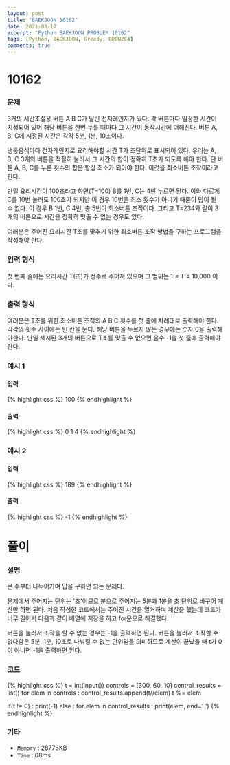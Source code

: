 ```yaml
---
layout: post
title: "BAEKJOON 10162"
date: 2021-03-17
excerpt: "Python BAEKJOON PROBLEM 10162"
tags: [Python, BAEKJOON, Greedy, BRONZE4]
comments: true
---
```


# 10162

### 문제
3개의 시간조절용 버튼 A B C가 달린 전자레인지가 있다. 각 버튼마다 일정한 시간이 지정되어 있어 해당 버튼을 한번 누를 때마다 그 시간이 동작시간에 더해진다. 버튼 A, B, C에 지정된 시간은 각각 5분, 1분, 10초이다.

냉동음식마다 전자레인지로 요리해야할 시간 T가 초단위로 표시되어 있다. 우리는 A, B, C 3개의 버튼을 적절히 눌러서 그 시간의 합이 정확히 T초가 되도록 해야 한다. 단 버튼 A, B, C를 누른 횟수의 합은 항상 최소가 되어야 한다. 이것을 최소버튼 조작이라고 한다. 

만일 요리시간이 100초라고 하면(T=100) B를 1번, C는 4번 누르면 된다. 이와 다르게 C를 10번 눌러도 100초가 되지만 이 경우 10번은 최소 횟수가 아니기 때문이 답이 될 수 없다. 이 경우 B 1번, C 4번, 총 5번이 최소버튼 조작이다. 그리고 T=234와 같이 3개의 버튼으로 시간을 정확히 맞출 수 없는 경우도 있다. 

여러분은 주어진 요리시간 T초를 맞추기 위한 최소버튼 조작 방법을 구하는 프로그램을 작성해야 한다. 

### 입력 형식
첫 번째 줄에는 요리시간 T(초)가 정수로 주어져 있으며 그 범위는 1 ≤ T ≤ 10,000 이다. 

### 출력 형식
여러분은 T초를 위한 최소버튼 조작의 A B C 횟수를 첫 줄에 차례대로 출력해야 한다. 각각의 횟수 사이에는 빈 칸을 둔다. 해당 버튼을 누르지 않는 경우에는 숫자 0을 출력해야한다. 만일 제시된 3개의 버튼으로 T초를 맞출 수 없으면 음수 -1을 첫 줄에 출력해야 한다. 

### 예시 1
#### 입력
{% highlight css %}
100
{% endhighlight %}
#### 출력
{% highlight css %}
0 1 4 
{% endhighlight %}

### 예시 2
#### 입력
{% highlight css %}
189
{% endhighlight %}
#### 출력
{% highlight css %}
-1 
{% endhighlight %}

# 풀이

### 설명
큰 수부터 나누어가며 답을 구하면 되는 문제다. 

문제에서 주어지는 단위는 '초'이므로 분으로 주어지는 5분과 1분을 초 단위로 바꾸어 계산만 하면 된다. 처음 작성한 코드에서는 주어진 시간을 열거하며 계산을 했는데 코드가 너무 길어서 다음과 같이 배열에 저장을 하고 for문으로 해결했다. 

버튼을 눌러서 조작을 할 수 없는 경우는 -1을 출력하면 된다. 버튼을 눌러서 조작할 수 없다함은 5분, 1분, 10초로 나눠질 수 없는 단위임을 의미하므로 계산이 끝났을 때 t가 0이 아니면 -1을 출력하면 된다.

### 코드
{% highlight css %}
t = int(input())
controls = [300, 60, 10]
control_results = list()
for elem in controls :
    control_results.append(t//elem)
    t %= elem

if(t != 0) : print(-1)
else : 
    for elem in control_results : print(elem, end=' ')
{% endhighlight %}

### 기타
- `Memory` : 28776KB
- `Time` : 68ms